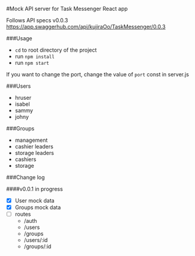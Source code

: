 #Mock API server for Task Messenger React app

Follows API specs v0.0.3
https://app.swaggerhub.com/api/kujiraOo/TaskMessenger/0.0.3

###Usage

- `cd` to root directory of the project 
- run `npm install`
- run `npm start`

If you want to change the port, change the value of `port` const in server.js

###Users

- hruser 
- isabel 
- sammy 
- johny 

###Groups

- management
- cashier leaders
- storage leaders
- cashiers
- storage

###Change log

####v0.0.1 in progress
- [x] User mock data
- [x] Groups mock data
- [ ] routes
    - /auth 
    - /users 
    - /groups
    - /users/:id
    - /groups/:id

